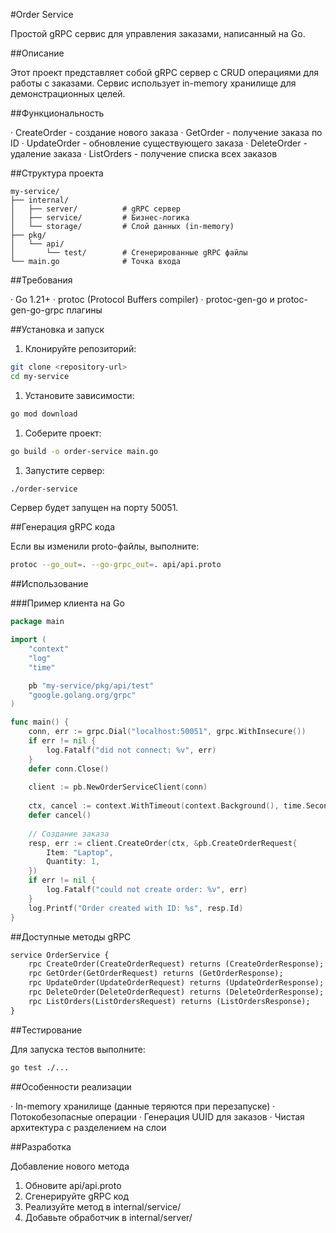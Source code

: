 #Order Service

Простой gRPC сервис для управления заказами, написанный на Go.

##Описание

Этот проект представляет собой gRPC сервер с CRUD операциями для работы с заказами. Сервис использует in-memory хранилище для демонстрационных целей.

##Функциональность

· CreateOrder - создание нового заказа
· GetOrder - получение заказа по ID
· UpdateOrder - обновление существующего заказа
· DeleteOrder - удаление заказа
· ListOrders - получение списка всех заказов

##Структура проекта

```
my-service/
├── internal/
│   ├── server/          # gRPC сервер
│   ├── service/         # Бизнес-логика
│   └── storage/         # Слой данных (in-memory)
├── pkg/
│   └── api/
│       └── test/        # Сгенерированные gRPC файлы
└── main.go              # Точка входа
```

##Требования

· Go 1.21+
· protoc (Protocol Buffers compiler)
· protoc-gen-go и protoc-gen-go-grpc плагины

##Установка и запуск

1. Клонируйте репозиторий:

```bash
git clone <repository-url>
cd my-service
```

1. Установите зависимости:

```bash
go mod download
```

1. Соберите проект:

```bash
go build -o order-service main.go
```

1. Запустите сервер:

```bash
./order-service
```

Сервер будет запущен на порту 50051.

##Генерация gRPC кода

Если вы изменили proto-файлы, выполните:

```bash
protoc --go_out=. --go-grpc_out=. api/api.proto
```

##Использование

###Пример клиента на Go

```go
package main

import (
    "context"
    "log"
    "time"

    pb "my-service/pkg/api/test"
    "google.golang.org/grpc"
)

func main() {
    conn, err := grpc.Dial("localhost:50051", grpc.WithInsecure())
    if err != nil {
        log.Fatalf("did not connect: %v", err)
    }
    defer conn.Close()
    
    client := pb.NewOrderServiceClient(conn)
    
    ctx, cancel := context.WithTimeout(context.Background(), time.Second)
    defer cancel()
    
    // Создание заказа
    resp, err := client.CreateOrder(ctx, &pb.CreateOrderRequest{
        Item: "Laptop",
        Quantity: 1,
    })
    if err != nil {
        log.Fatalf("could not create order: %v", err)
    }
    log.Printf("Order created with ID: %s", resp.Id)
}
```

##Доступные методы gRPC

```protobuf
service OrderService {
    rpc CreateOrder(CreateOrderRequest) returns (CreateOrderResponse);
    rpc GetOrder(GetOrderRequest) returns (GetOrderResponse);
    rpc UpdateOrder(UpdateOrderRequest) returns (UpdateOrderResponse);
    rpc DeleteOrder(DeleteOrderRequest) returns (DeleteOrderResponse);
    rpc ListOrders(ListOrdersRequest) returns (ListOrdersResponse);
}
```

##Тестирование

Для запуска тестов выполните:

```bash
go test ./...
```

##Особенности реализации

· In-memory хранилище (данные теряются при перезапуске)
· Потокобезопасные операции
· Генерация UUID для заказов
· Чистая архитектура с разделением на слои

##Разработка

Добавление нового метода

1. Обновите api/api.proto
2. Сгенерируйте gRPC код
3. Реализуйте метод в internal/service/
4. Добавьте обработчик в internal/server/
